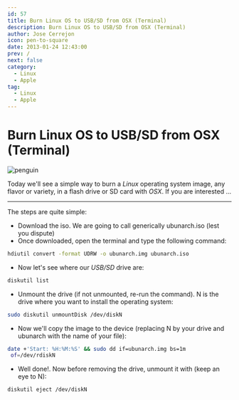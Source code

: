 ```yaml
---
id: 57
title: Burn Linux OS to USB/SD from OSX (Terminal)
description: Burn Linux OS to USB/SD from OSX (Terminal)
author: Jose Cerrejon
icon: pen-to-square
date: 2013-01-24 12:43:00
prev: /
next: false
category:
  - Linux
  - Apple
tag:
  - Linux
  - Apple
---
```


# Burn Linux OS to USB/SD from OSX (Terminal)

![penguin](/images/penguin.jpg)

Today we'll see a simple way to burn a *Linux* operating system image, any flavor or variety, in a flash drive or SD card with *OSX*. If you are interested ...

- - -
The steps are quite simple:


* Download the iso. We are going to call generically ubunarch.iso (lest you dispute)
* Once downloaded, open the terminal and type the following command:
```bash
hdiutil convert -format UDRW -o ubunarch.img ubunarch.iso
```
* Now let's see where our *USB/SD* drive are:
```bash
diskutil list
```
* Unmount the drive (if not unmounted, re-run the command). N is the drive where you want to install the operating system:
```bash
sudo diskutil unmountDisk /dev/diskN
```
* Now we'll copy the image to the device (replacing N by your drive and ubunarch with the name of your file):
```bash
date +'Start: %H:%M:%S' && sudo dd if=ubunarch.img bs=1m
 of=/dev/rdiskN
```
* Well done!. Now before removing the drive, unmount it with (keep an eye to N):
```bash
diskutil eject /dev/diskN
```